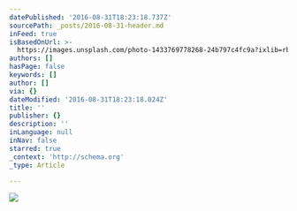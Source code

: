 ```yaml
---
datePublished: '2016-08-31T18:23:18.737Z'
sourcePath: _posts/2016-08-31-header.md
inFeed: true
isBasedOnUrl: >-
  https://images.unsplash.com/photo-1433769778268-24b797c4fc9a?ixlib=rb-0.3.5&q=80&fm=jpg&crop=entropy&s=f4a624999b2de6adcbde1f60526f6e8a
authors: []
hasPage: false
keywords: []
author: []
via: {}
dateModified: '2016-08-31T18:23:18.024Z'
title: ''
publisher: {}
description: ''
inLanguage: null
inNav: false
starred: true
_context: 'http://schema.org'
_type: Article

---
```

![](https://the-grid-user-content.s3-us-west-2.amazonaws.com/1a23b10b-12f8-4b14-ac8e-70ee5405635f.jpg)